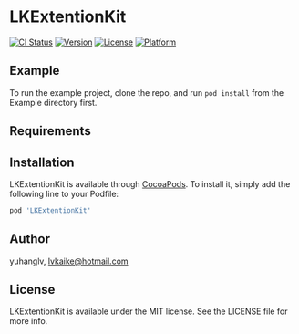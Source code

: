 # LKExtentionKit

[![CI Status](https://img.shields.io/travis/yuhanglv/LKExtentionKit.svg?style=flat)](https://travis-ci.org/yuhanglv/LKExtentionKit)
[![Version](https://img.shields.io/cocoapods/v/LKExtentionKit.svg?style=flat)](https://cocoapods.org/pods/LKExtentionKit)
[![License](https://img.shields.io/cocoapods/l/LKExtentionKit.svg?style=flat)](https://cocoapods.org/pods/LKExtentionKit)
[![Platform](https://img.shields.io/cocoapods/p/LKExtentionKit.svg?style=flat)](https://cocoapods.org/pods/LKExtentionKit)

## Example

To run the example project, clone the repo, and run `pod install` from the Example directory first.

## Requirements

## Installation

LKExtentionKit is available through [CocoaPods](https://cocoapods.org). To install
it, simply add the following line to your Podfile:

```ruby
pod 'LKExtentionKit'
```

## Author

yuhanglv, lvkaike@hotmail.com

## License

LKExtentionKit is available under the MIT license. See the LICENSE file for more info.
